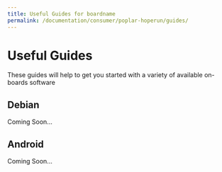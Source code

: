 ```yaml
---
title: Useful Guides for boardname
permalink: /documentation/consumer/poplar-hoperun/guides/
---
```



# Useful Guides

These guides will help to get you started with a variety of available on-boards software

## Debian

Coming Soon...

## Android

Coming Soon...
